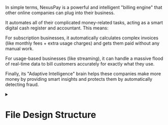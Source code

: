 In simple terms, NexusPay is a powerful and intelligent "billing engine" that other online companies can plug into their business.

It automates all of their complicated money-related tasks, acting as a smart digital cash register and accountant. This means:

For subscription businesses, it automatically calculates complex invoices (like monthly fees + extra usage charges) and gets them paid without any manual work.

For usage-based businesses (like streaming), it can handle a massive flood of real-time data to bill customers accurately for exactly what they use.

Finally, its "Adaptive Intelligence" brain helps these companies make more money by providing smart insights and protects them by automatically detecting fraud.

<details>
<summary> <h1> File Design Structure </h1></summary>
  
This document outlines the directory structure and design principles for the NexusPay monorepo. The goal is to create a logical, scalable, and maintainable codebase that supports our microservices architecture.

1. Top-Level Directory Structure
The root of the repository will be organized into high-level domains: backend services, the frontend application, shared libraries, and project-wide configuration.
```
nexus-pay/
├── backend/                  # Contains all Java-based backend microservices
├── frontend/                 # The Vite + React + TypeScript web application
├── libs/                     # Shared libraries used by multiple services
├── infra/                    # Infrastructure-as-Code (Docker, Terraform)
├── docs/                     # Project documentation (API specs, architecture)
└── .github/                  # CI/CD workflows and repository templates
```
2. Backend Services (/backend)
Our Java backend will be composed of several independent microservices, each following a standard Spring Boot project structure. This modularity allows each service to be developed, deployed, and scaled independently.
```
backend/
├── nexus-api-gateway/        # (Spring Cloud Gateway) - The single entry point for all API traffic. Handles routing, authentication, rate limiting, and logging.
│
├── nexus-billing-service/    # The core billing engine. Manages subscriptions, plans, invoices, and payment processing logic.
│   └── src/main/java/com/nexuspay/billing/
│       ├── controller/       # REST API endpoints
│       ├── service/          # Business logic
│       ├── model/            # JPA entities (Invoice, Subscription)
│       ├── repository/       # Spring Data JPA repositories
│       └── integration/      # Clients for payment gateways (Stripe)
│
├── nexus-metering-service/   # Handles real-time usage event ingestion from Kafka.
│   └── src/main/java/com/nexuspay/metering/
│       ├── consumer/         # Kafka consumers
│       ├── service/          # Event processing and aggregation logic
│       └── model/            # Data models for usage events
│
├── nexus-identity-service/   # Manages tenants, users, roles, and permissions.
│   └── src/main/java/com/nexuspay/identity/
│       ├── controller/       # User and tenant management APIs
│       ├── service/          # Authentication and authorization logic
│       └── model/            # Tenant and User entities
│
├── nexus-ml-service/         # Hosts the ML models for adaptive intelligence.
│   └── src/main/java/com/nexuspay/ml/
│       ├── controller/       # APIs to get forecasts or anomaly reports
│       └── service/          # Logic for loading and running ML models
│
└── pom.xml                   # Parent Maven file to manage common dependencies
```
3. Frontend Application (/frontend)
The frontend is a modern Single-Page Application (SPA) built with Vite, React, and TypeScript. The structure is organized by feature and function for clarity.
```
frontend/
├── public/                   # Static assets like images and fonts
├── src/
│   ├── assets/               # CSS, images, and other static files
│   ├── components/           # Reusable UI components (Button, Modal, Chart)
│   │   └── ui/               # Generic, unstyled base components
│   ├── features/             # Components and logic for specific features
│   │   ├── dashboard/
│   │   ├── subscriptions/
│   │   └── invoices/
│   ├── hooks/                # Custom React hooks (e.g., useAuth, useApi)
│   ├── pages/                # Top-level page components
│   ├── services/             # API client logic for communicating with the backend
│   ├── types/                # TypeScript type definitions and interfaces
│   ├── App.tsx               # Main application component
│   └── main.tsx              # Application entry point
│
├── package.json              # Project dependencies and scripts
└── tsconfig.json             # TypeScript compiler configuration
```
4. Shared Libraries & Infrastructure

```
/libs/java-common/: A shared Java library (packaged as a JAR) containing common code used by multiple backend services, such as DTOs (Data Transfer Objects), custom exceptions, and utility classes. This prevents code duplication.

/infra/: Contains all Infrastructure-as-Code files.

docker-compose.yml: For setting up a complete local development environment (PostgreSQL, Kafka, etc.) with a single command.

terraform/: Terraform scripts for provisioning cloud infrastructure (e.g., Kubernetes clusters, databases) on AWS, GCP, or Azure.

/docs/: Centralized project documentation.


api/: OpenAPI/Swagger specifications for all backend microservices.

architecture.md: Detailed diagrams and explanations of the system architecture.

```

This structured, modular design will ensure that as NexusPay grows in complexity, the codebase remains clean, understandable, and easy for the team to work on collaboratively.



</details>
